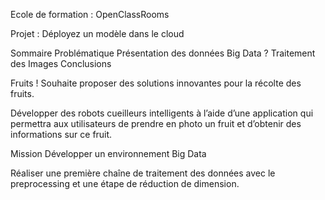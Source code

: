 Ecole de formation : OpenClassRooms 

Projet : Déployez un modèle dans le cloud

Sommaire 
Problématique 
Présentation des données 
Big Data ?
Traitement des Images 
Conclusions 

Fruits !
Souhaite proposer des solutions innovantes pour la récolte des fruits.

Développer des robots cueilleurs intelligents à l’aide d’une application qui permettra aux utilisateurs de prendre en photo un fruit et d’obtenir des informations sur ce fruit.


Mission 
Développer un environnement Big Data

Réaliser une première chaîne de traitement des données avec le preprocessing et une étape de réduction de dimension.
